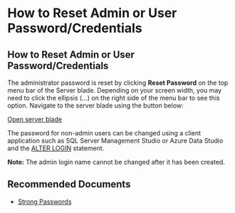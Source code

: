<properties
pageTitle="How to Reset Admin or User Password/Credentials"
description="How to Reset Admin or User Password/Credentials"
ms.author="keithelm"
displayOrder=""
articleId="9c49b303-bdce-48c6-9cd7-005564280efb"
selfHelpType="Apollo"
supportTopicIds="3d780dd5-7558-b609-a634-c8221b70709d"
productPesIds="13491"
cloudEnvironments="public"
mappedToBucket="true"
ownershipId="AzureData_AzureSQLDB"
/>

# How to Reset Admin or User Password/Credentials
 

## How to Reset Admin or User Password/Credentials

The administrator password is reset by clicking **Reset Password** on the top menu bar of the Server blade. Depending on your screen width, you may need to click the ellipsis (...) on the right side of the menu bar to see this option. Navigate to the server blade using the button below:

[Open server blade](button-data-context:SqlAzureExtension.ServerBlade.id.$resourceId)


The password for non-admin users can be changed using a client application such as SQL Server Management Studio or Azure Data Studio and the [ALTER LOGIN](https://docs.microsoft.com/sql/t-sql/statements/alter-login-transact-sql?view=azuresqldb-current?WT.mc_id=pid:13491:sid:32745437/) statement.

**Note:** The admin login name cannot be changed after it has been created.

## **Recommended Documents**

 - [Strong Passwords](https://docs.microsoft.com/sql/relational-databases/security/strong-passwords?view=azuresqldb-current?WT.mc_id=pid:13491:sid:32745437/)